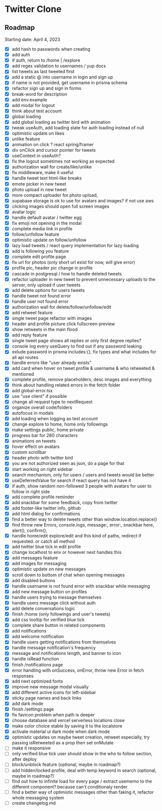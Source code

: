 # Twitter Clone

## Roadmap

Starting date: April 4, 2023

-   [x] add hash to passwords when creating
-   [x] add auth
-   [x] if auth, return to /home | /explore
-   [x] add regex validation to usernames / yup docs
-   [x] list tweets as last tweeted first
-   [x] add a static @ into username in login and sign up
-   [x] if name is not provided, get username in prisma schema
-   [x] refactor sign up and sign in forms
-   [x] break-word for description
-   [x] add env.example
-   [x] add modal for logout
-   [x] think about test account
-   [x] global loading
-   [x] add global loading as twitter bird with animation
-   [x] tweak useAuth, add loading state for auth loading instead of null
-   [x] optimistic update on likes
-   [x] unlike feature
-   [x] animation on click ? react spring/framer
-   [x] div onClick and cursor pointer for tweets
-   [x] useContext in useAuth?
-   [x] fix the logout sometimes not working as expected
-   [x] authorization wall for create/like/unlike
-   [x] fix middleware, make it useful
-   [x] handle tweet text html-like breaks
-   [x] emote picker in new tweet
-   [x] photo upload in new tweet
-   [x] more compact uploader for photo upload,
-   [x] supabase storage is ok to use for avatars and images? if not use aws
-   [x] clicking images should open full screen images
-   [x] avatar logic
-   [x] handle default avatar / twitter egg
-   [x] fix emoji not opening in the modal
-   [x] complete media link in profile
-   [x] follow/unfollow feature
-   [x] optimistic update on follow/unfollow
-   [x] lazy load tweets / react query implementation for lazy loading
-   [x] add is following you feature
-   [x] complete edit profile page
-   [x] fix url for photos (only short url exist for now, will give error)
-   [x] profile pic, header pic change in profile
-   [x] cascade in postgresql / how to handle deleted tweets
-   [x] refactor uploader in new tweet to prevent unnecessary uploads to the server, only upload if user tweets
-   [x] add delete options for users tweets
-   [x] handle tweet not found error
-   [x] handle user not found error
-   [x] authorization wall for delete/follow/unfollow/edit
-   [x] add retweet feature
-   [x] single tweet page refactor with images
-   [x] header and profile picture click fullscreen preview
-   [x] show retweets in the main flood
-   [x] add reply feature
-   [x] single tweet page shows all replies or only first degree replies?
-   [x] console log every useQuery to find out if any password leaking
-   [x] exlude password in prisma includes:{}, fix types and what includes for all api routes
-   [x] handle errors like "user already exists"
-   [x] add card when hover on tweet profile & username & who retweeted & mentioned
-   [x] complete profile, remove placeholders, desc images and everything
-   [x] think about handling related errors in the fetch folder
-   [x] add global-error.tsx
-   [x] use "use client" if possible
-   [x] change all request type to nextRequest
-   [x] organize overall code/folders
-   [x] autofocus in modals
-   [x] add loading when logging as test account
-   [x] change explore to home, home only followings
-   [x] make settings public, home private
-   [x] progress bar for 280 characters
-   [x] animations on tweets
-   [x] hover effect on avatars
-   [x] custom scrollbar
-   [x] header photo with twitter bird
-   [x] you are not authorized seen as json, do a page for that
-   [x] start working on right sidebar
-   [x] search mechanism, only for users / users and tweets would be better
-   [x] useDeferredValue for search if react query has not have it
-   [x] if auth, show random non-followed 3 people with avatars for user to follow in right side
-   [x] add complete profile reminder
-   [x] add snackbar for some feedback, copy from twitter
-   [x] add footer-like twitter info, github
-   [x] add html dialog for confirmations
-   [x] find a better way to delete tweets other than window.location.replace()
-   [x] find throw new Errors, console.logs, message:, error:, snackbar here, alert(), confirm(),
-   [x] handle home/edit explore/edit and this kind of paths, redirect if requested. or catch all method
-   [x] add twitter blue tick in edit profile
-   [x] change localhost to env or however next handles this
-   [x] add messages feature
-   [x] add images for messaging
-   [x] optimistic update on new messages
-   [x] scroll down to bottom of chat when opening messages
-   [x] add disabled buttons
-   [x] handle username is not found error with snackbar while messaging
-   [x] add new message button on profiles
-   [x] handle users trying to message themselves
-   [x] handle users message click without auth
-   [x] add delete conversations logic
-   [x] finish /home (only followings and user's tweets)
-   [x] add css tooltip for verified blue tick
-   [x] complete share button in related components
-   [x] add notifications
-   [x] add welcome notification
-   [x] handle users getting notifications from themselves
-   [x] handle message notification's frequency
-   [x] message and notifications length, and banner to icon
-   [x] handle isRead function
-   [x] finish /notifications page
-   [x] error handling with onSuccess, onError, throw new Error in fetch responses
-   [x] add next optimized fonts
-   [x] improve new message modal visually
-   [x] add different active icons for left-sidebar
-   [x] sticky page names and back links
-   [x] add dark mode
-   [x] finish /settings page
-   [x] fix favicon problem when path is deeper
-   [x] choose database and vercel serverless locations close
-   [x] make color choice stable by saving it to the localstore
-   [x] activate material ui dark mode when dark mode
-   [x] optimistic updates on maybe tweet creation, retweet especially, try passing isRetweeted as a prop then set onMutate
-   [ ] make it responsive
-   [ ] only verified blue tick user should show in the who to follow section, after deploy
-   [ ] block/unblock feature (optional, maybe in roadmap?)
-   [ ] add hidden/locked profile, deal with temp keyword in search (optional, maybe in roadmap?)
-   [ ] find out how to infinite load for every page / extract usememo to the different component? because can't conditionaly render
-   [ ] find a better way of optimistic messages other than faking it, refactor whole messaging system
-   [ ] create changelog md
